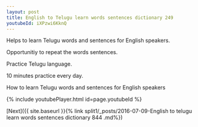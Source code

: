 ```yaml
---
layout: post
title: English to Telugu learn words sentences dictionary 249 
youtubeId: iXPzwi6KknQ
---
```

 
 
Helps to learn Telugu words and sentences for English speakers.

Opportunitiy to repeat the words sentences. 

Practice Telugu language. 
 
10 minutes practice every day. 
 
How to learn Telugu words and sentences for English speakers 
 
{% include youtubePlayer.html id=page.youtubeId %}
 
 
[Next]({{ site.baseurl }}{% link  split1/_posts/2016-07-09-English to telugu learn words sentences dictionary 844 .md%})
 
